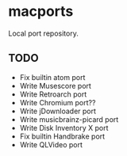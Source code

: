 # macports
Local port repository.

## TODO
* Fix builtin atom port
* Write Musescore port
* Write Retroarch port
* Write Chromium port??
* Write jDownloader port
* Write musicbrainz-picard port
* Write Disk Inventory X port
* Fix builtin Handbrake port
* Write QLVideo port
